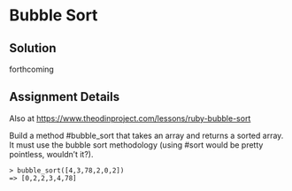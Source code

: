# Bubble Sort

## Solution 

forthcoming

## Assignment Details

Also at https://www.theodinproject.com/lessons/ruby-bubble-sort 

Build a method #bubble_sort that takes an array and returns a sorted array. It must use the bubble sort methodology (using #sort would be pretty pointless, wouldn’t it?).

```
> bubble_sort([4,3,78,2,0,2])
=> [0,2,2,3,4,78]
```